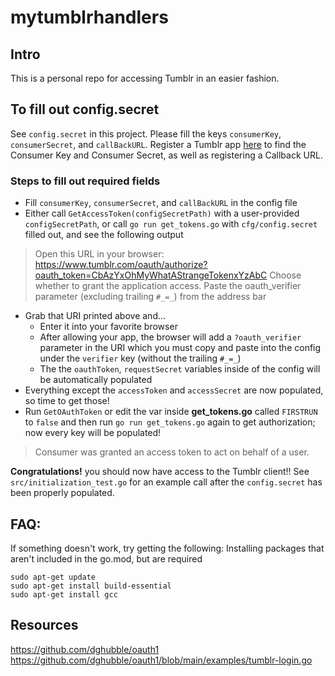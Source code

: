 # mytumblrhandlers
## Intro
This is a personal repo for accessing Tumblr in an easier fashion.

## To fill out config.secret
See `config.secret` in this project.
Please fill the keys `consumerKey`, `consumerSecret`, and `callBackURL`. Register a Tumblr app [here](https://www.tumblr.com/oauth/apps) to find the Consumer Key and Consumer Secret, as well as registering a Callback URL.

### Steps to fill out required fields
- Fill `consumerKey`, `consumerSecret`, and `callBackURL` in the config file
- Either call `GetAccessToken(configSecretPath)` with a user-provided `configSecretPath`, or call `go run get_tokens.go` with `cfg/config.secret` filled out, and see the following output
>Open this URL in your browser:
>https://www.tumblr.com/oauth/authorize?oauth_token=CbAzYxOhMyWhatAStrangeTokenxYzAbC
>Choose whether to grant the application access.
>Paste the oauth_verifier parameter (excluding trailing `#_=_`) from the address bar
- Grab that URI printed above and...
  - Enter it into your favorite browser
  - After allowing your app, the browser will add a `?oauth_verifier` parameter in the URI which you must copy and paste into the config under the `verifier` key (without the trailing `#_=_`)
  - The the `oauthToken`, `requestSecret` variables inside of the config will be automatically populated
- Everything except the `accessToken` and `accessSecret` are now populated, so time to get those!
- Run `GetOAuthToken` or edit the var inside __get_tokens.go__ called `FIRSTRUN` to `false` and then run `go run get_tokens.go` again to get authorization; now every key will be populated!
>Consumer was granted an access token to act on behalf of a user.

**Congratulations!** you should now have access to the Tumblr client!! See `src/initialization_test.go` for an example call after the `config.secret` has been properly populated.


## FAQ: 
If something doesn't work, try getting the following:
Installing packages that aren't included in the go.mod, but are required 
```
sudo apt-get update
sudo apt-get install build-essential
sudo apt-get install gcc
```

## Resources
https://github.com/dghubble/oauth1
https://github.com/dghubble/oauth1/blob/main/examples/tumblr-login.go
